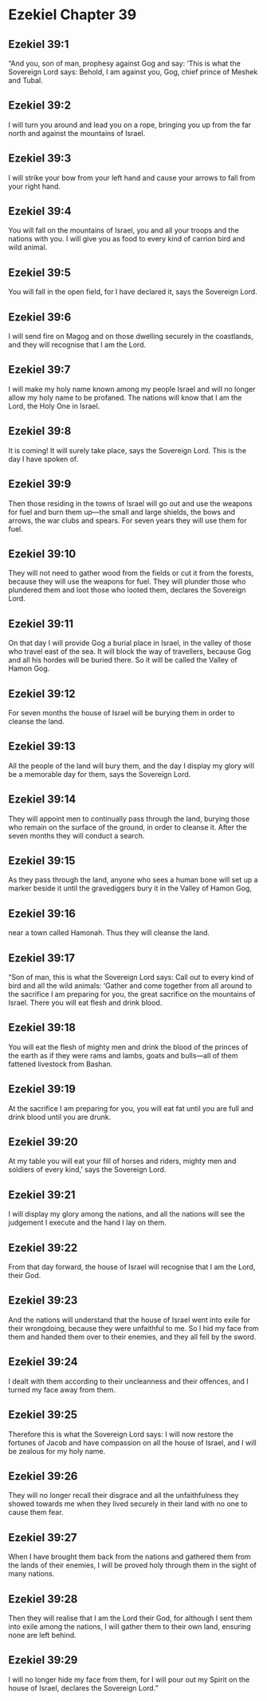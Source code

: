 # Ezekiel Chapter 39

## Ezekiel 39:1

“And you, son of man, prophesy against Gog and say: ‘This is what the Sovereign Lord says: Behold, I am against you, Gog, chief prince of Meshek and Tubal.

## Ezekiel 39:2

I will turn you around and lead you on a rope, bringing you up from the far north and against the mountains of Israel.

## Ezekiel 39:3

I will strike your bow from your left hand and cause your arrows to fall from your right hand.

## Ezekiel 39:4

You will fall on the mountains of Israel, you and all your troops and the nations with you. I will give you as food to every kind of carrion bird and wild animal.

## Ezekiel 39:5

You will fall in the open field, for I have declared it, says the Sovereign Lord.

## Ezekiel 39:6

I will send fire on Magog and on those dwelling securely in the coastlands, and they will recognise that I am the Lord.

## Ezekiel 39:7

I will make my holy name known among my people Israel and will no longer allow my holy name to be profaned. The nations will know that I am the Lord, the Holy One in Israel.

## Ezekiel 39:8

It is coming! It will surely take place, says the Sovereign Lord. This is the day I have spoken of.

## Ezekiel 39:9

Then those residing in the towns of Israel will go out and use the weapons for fuel and burn them up—the small and large shields, the bows and arrows, the war clubs and spears. For seven years they will use them for fuel.

## Ezekiel 39:10

They will not need to gather wood from the fields or cut it from the forests, because they will use the weapons for fuel. They will plunder those who plundered them and loot those who looted them, declares the Sovereign Lord.

## Ezekiel 39:11

On that day I will provide Gog a burial place in Israel, in the valley of those who travel east of the sea. It will block the way of travellers, because Gog and all his hordes will be buried there. So it will be called the Valley of Hamon Gog.

## Ezekiel 39:12

For seven months the house of Israel will be burying them in order to cleanse the land.

## Ezekiel 39:13

All the people of the land will bury them, and the day I display my glory will be a memorable day for them, says the Sovereign Lord.

## Ezekiel 39:14

They will appoint men to continually pass through the land, burying those who remain on the surface of the ground, in order to cleanse it. After the seven months they will conduct a search.

## Ezekiel 39:15

As they pass through the land, anyone who sees a human bone will set up a marker beside it until the gravediggers bury it in the Valley of Hamon Gog,

## Ezekiel 39:16

near a town called Hamonah. Thus they will cleanse the land.

## Ezekiel 39:17

“Son of man, this is what the Sovereign Lord says: Call out to every kind of bird and all the wild animals: ‘Gather and come together from all around to the sacrifice I am preparing for you, the great sacrifice on the mountains of Israel. There you will eat flesh and drink blood.

## Ezekiel 39:18

You will eat the flesh of mighty men and drink the blood of the princes of the earth as if they were rams and lambs, goats and bulls—all of them fattened livestock from Bashan.

## Ezekiel 39:19

At the sacrifice I am preparing for you, you will eat fat until you are full and drink blood until you are drunk.

## Ezekiel 39:20

At my table you will eat your fill of horses and riders, mighty men and soldiers of every kind,’ says the Sovereign Lord.

## Ezekiel 39:21

I will display my glory among the nations, and all the nations will see the judgement I execute and the hand I lay on them.

## Ezekiel 39:22

From that day forward, the house of Israel will recognise that I am the Lord, their God.

## Ezekiel 39:23

And the nations will understand that the house of Israel went into exile for their wrongdoing, because they were unfaithful to me. So I hid my face from them and handed them over to their enemies, and they all fell by the sword.

## Ezekiel 39:24

I dealt with them according to their uncleanness and their offences, and I turned my face away from them.

## Ezekiel 39:25

Therefore this is what the Sovereign Lord says: I will now restore the fortunes of Jacob and have compassion on all the house of Israel, and I will be zealous for my holy name.

## Ezekiel 39:26

They will no longer recall their disgrace and all the unfaithfulness they showed towards me when they lived securely in their land with no one to cause them fear.

## Ezekiel 39:27

When I have brought them back from the nations and gathered them from the lands of their enemies, I will be proved holy through them in the sight of many nations.

## Ezekiel 39:28

Then they will realise that I am the Lord their God, for although I sent them into exile among the nations, I will gather them to their own land, ensuring none are left behind.

## Ezekiel 39:29

I will no longer hide my face from them, for I will pour out my Spirit on the house of Israel, declares the Sovereign Lord.”
